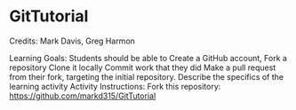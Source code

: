 # GitTutorial

Credits: Mark Davis, Greg Harmon

Learning Goals:
Students should be able to 
Create a GitHub account, 
Fork a repository
Clone it locally
Commit work that they did
Make a pull request from their fork, targeting the initial repository.
Describe the specifics of the learning activity
Activity Instructions:
Fork this repository: https://github.com/markd315/GitTutorial

